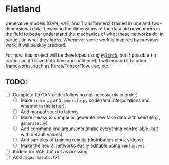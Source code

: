# Flatland
Generative models (GAN, VAE, and Transformers) trained in one and two-dimensional data. 
Lowering the dimensions of the data aid newcomers in the field to better understand 
the mechanics of what these networks do: in particular, what they *learn*. Whenever 
some work is inspired by previous work, it will be duly credited.

For now, this project will be developed using [`PyTorch`](https://pytorch.org/), but if possible 
(in particular, if I have both time and patience), I will expand it to other frameworks, 
such as Keras/TensorFlow, Jax, etc.

## TODO: 
- [ ] Complete 1D GAN code (following not necessarily in order)
  - [ ] Make `train.py` and `generate.py` code (add interpolations and whatnot in the latter).
  - [ ] Add manual seed to latents
  - [ ] Make it easy to sample or generate new fake data with seed (e.g., `generate.py`)
  - [ ] Add command line arguments (make everything controllable, but with default values)
  - [ ] Add samples of training results (distribution plots, videos)
  - [ ] Make the neural networks easily editable using `config.yml`
- [ ] Ibidem for VAE, but not as pressing
- [ ] Add `requirements.txt`